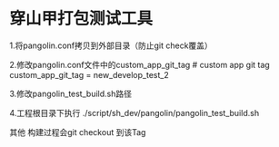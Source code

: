 # 穿山甲打包测试工具

1.将pangolin.conf拷贝到外部目录（防止git check覆盖）

2.修改pangolin.conf文件中的custom_app_git_tag # custom app git tag
custom_app_git_tag = new_develop_test_2

3.修改pangolin_test_build.sh路径

4.工程根目录下执行  ./script/sh_dev/pangolin/pangolin_test_build.sh

其他
构建过程会git checkout 到该Tag

